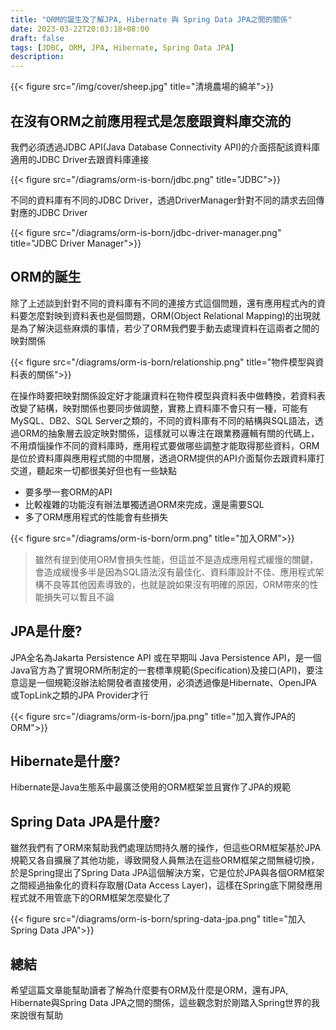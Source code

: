 ```yaml
---
title: "ORM的誕生及了解JPA, Hibernate 與 Spring Data JPA之間的關係"
date: 2023-03-22T20:03:18+08:00
draft: false
tags: [JDBC, ORM, JPA, Hibernate, Spring Data JPA]
description: 
---
```


{{< figure src="/img/cover/sheep.jpg" title="清境農場的綿羊">}}

## 在沒有ORM之前應用程式是怎麼跟資料庫交流的

我們必須透過JDBC API(Java Database Connectivity API)的介面搭配該資料庫適用的JDBC Driver去跟資料庫連接

{{< figure src="/diagrams/orm-is-born/jdbc.png" title="JDBC">}}

不同的資料庫有不同的JDBC Driver，透過DriverManager針對不同的請求去回傳對應的JDBC Driver

{{< figure src="/diagrams/orm-is-born/jdbc-driver-manager.png" title="JDBC Driver Manager">}}

## ORM的誕生

除了上述談到針對不同的資料庫有不同的連接方式這個問題，還有應用程式內的資料要怎麼對映到資料表也是個問題，ORM(Object Relational Mapping)的出現就是為了解決這些麻煩的事情，若少了ORM我們要手動去處理資料在這兩者之間的映對關係

{{< figure src="/diagrams/orm-is-born/relationship.png" title="物件模型與資料表的關係">}}

在操作時要把映對關係設定好才能讓資料在物件模型與資料表中做轉換，若資料表改變了結構，映對關係也要同步做調整，實務上資料庫不會只有一種，可能有MySQL、DB2、SQL Server之類的，不同的資料庫有不同的結構與SQL語法，透過ORM的抽象層去設定映對關係，這樣就可以專注在跟業務邏輯有關的代碼上，不用煩惱操作不同的資料庫時，應用程式要做哪些調整才能取得那些資料，ORM是位於資料庫與應用程式間的中間層，透過ORM提供的API介面幫你去跟資料庫打交道，聽起來一切都很美好但也有一些缺點

- 要多學一套ORM的API
- 比較複雜的功能沒有辦法單獨透過ORM來完成，還是需要SQL
- 多了ORM應用程式的性能會有些損失

{{< figure src="/diagrams/orm-is-born/orm.png" title="加入ORM">}}

> 雖然有提到使用ORM會損失性能，但這並不是造成應用程式緩慢的關鍵，會造成緩慢多半是因為SQL語法沒有最佳化、資料庫設計不佳、應用程式架構不良等其他因素導致的，也就是說如果沒有明確的原因，ORM帶來的性能損失可以暫且不論

## JPA是什麼?

JPA全名為Jakarta Persistence API 或在早期叫 Java Persistence API，是一個Java官方為了實現ORM所制定的一套標準規範(Specification)及接口(API)，要注意這是一個規範沒辦法給開發者直接使用，必須透過像是Hibernate、OpenJPA或TopLink之類的JPA Provider才行

{{< figure src="/diagrams/orm-is-born/jpa.png" title="加入實作JPA的ORM">}}

## Hibernate是什麼?

Hibernate是Java生態系中最廣泛使用的ORM框架並且實作了JPA的規範

## Spring Data JPA是什麼?

雖然我們有了ORM來幫助我們處理訪問持久層的操作，但這些ORM框架基於JPA規範又各自擴展了其他功能，導致開發人員無法在這些ORM框架之間無縫切換，於是Spring提出了Spring Data JPA這個解決方案，它是位於JPA與各個ORM框架之間經過抽象化的資料存取層(Data Access Layer)，這樣在Spring底下開發應用程式就不用管底下的ORM框架怎麼變化了

{{< figure src="/diagrams/orm-is-born/spring-data-jpa.png" title="加入Spring Data JPA">}}

## 總結

希望這篇文章能幫助讀者了解為什麼要有ORM及什麼是ORM，還有JPA, Hibernate與Spring Data JPA之間的關係，這些觀念對於剛踏入Spring世界的我來說很有幫助